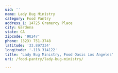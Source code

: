 ```yaml
---
uid: ''
name: Lady Bug Ministry
category: Food Pantry
address_1: 14725 Gramercy Place
city: Gardena
state: CA
zipcode: '90247'
phone: (323) 751-3748
latitude: '33.897334'
longitude: '-118.314122'
title: 'Lady Bug Ministry, Food Oasis Los Angeles'
uri: /food-pantry/lady-bug-ministry/

---
```

